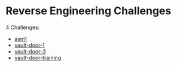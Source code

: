 # Reverse Engineering Challenges

4 Challenges: 
- [asm1](asm1.md)
- [vault-door-1](vault-door-1.md)
- [vault-door-3](vault-door-3.md)
- [vault-door-training](vault-door-training.md)
